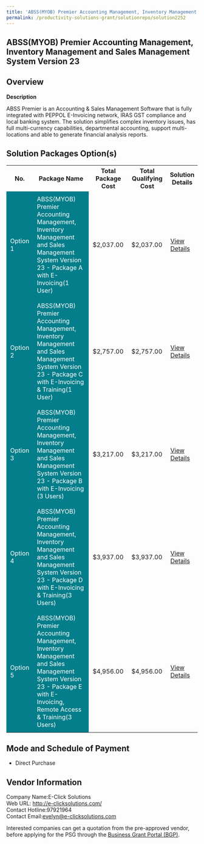 ```yaml
---
title: 'ABSS(MYOB) Premier Accounting Management, Inventory Management and Sales Management System Version 23'
permalink: /productivity-solutions-grant/solutionrepo/solution2252
---
```


## ABSS(MYOB) Premier Accounting Management, Inventory Management and Sales Management System Version 23

## Overview

**Description**

ABSS Premier is an Accounting & Sales Management Software that is fully integrated with PEPPOL E-Invoicing network, IRAS GST compliance and local banking system. The solution simplifies complex inventory issues, has full multi-currency capabilities, departmental accounting, support multi-locations and able to generate financial analysis reports.

## Solution Packages Option(s)

<table>
<tr>
<th><b>No.</b></th>
<th><b>Package Name</b></th>
<th><b>Total Package Cost</b></th>
<th><b>Total Qualifying Cost</b></th>
<th><b>Solution Details</b></th>
</tr>
<tr>
<td style='padding: 10px; background-color: #037E8A; color: #FFFFFF;'>Option 1</td>
<td style='padding: 10px; background-color: #037E8A; color: #FFFFFF;'>ABSS(MYOB) Premier Accounting Management, Inventory Management and Sales Management System Version 23 - Package A with E-Invoicing(1 User)</td>
<td style='padding: 10px;'>$2,037.00</td>
<td style='padding: 10px;'>$2,037.00</td>
<td style='padding: 10px;'><a href='https://www.gobusiness.gov.sg/images/psg/Desensitised_E_Click_Annex_3_CR_wef_2_Sept_2021_Part_1.pdf' target='_blank'>View Details</a></td>
</tr>
<tr>
<td style='padding: 10px; background-color: #037E8A; color: #FFFFFF;'>Option 2</td>
<td style='padding: 10px; background-color: #037E8A; color: #FFFFFF;'>ABSS(MYOB) Premier Accounting Management, Inventory Management and Sales Management System Version 23 - Package C with E-Invoicing & Training(1 User)</td>
<td style='padding: 10px;'>$2,757.00</td>
<td style='padding: 10px;'>$2,757.00</td>
<td style='padding: 10px;'><a href='https://www.gobusiness.gov.sg/images/psg/Desensitised_E_Click_Annex_3_CR_wef_2_Sept_2021_Part_2.pdf' target='_blank'>View Details</a></td>
</tr>
<tr>
<td style='padding: 10px; background-color: #037E8A; color: #FFFFFF;'>Option 3</td>
<td style='padding: 10px; background-color: #037E8A; color: #FFFFFF;'>ABSS(MYOB) Premier Accounting Management, Inventory Management and Sales Management System Version 23 - Package B with E-Invoicing (3 Users)</td>
<td style='padding: 10px;'>$3,217.00</td>
<td style='padding: 10px;'>$3,217.00</td>
<td style='padding: 10px;'><a href='https://www.gobusiness.gov.sg/images/psg/Desensitised_E_Click_Annex_3_CR_wef_2_Sept_2021_Part_3.pdf' target='_blank'>View Details</a></td>
</tr>
<tr>
<td style='padding: 10px; background-color: #037E8A; color: #FFFFFF;'>Option 4</td>
<td style='padding: 10px; background-color: #037E8A; color: #FFFFFF;'>ABSS(MYOB) Premier Accounting Management, Inventory Management and Sales Management System Version 23 - Package D with E-Invoicing & Training(3 Users)</td>
<td style='padding: 10px;'>$3,937.00</td>
<td style='padding: 10px;'>$3,937.00</td>
<td style='padding: 10px;'><a href='https://www.gobusiness.gov.sg/images/psg/Desensitised_E_Click_Annex_3_CR_wef_2_Sept_2021_Part_4.pdf' target='_blank'>View Details</a></td>
</tr>
<tr>
<td style='padding: 10px; background-color: #037E8A; color: #FFFFFF;'>Option 5</td>
<td style='padding: 10px; background-color: #037E8A; color: #FFFFFF;'>ABSS(MYOB) Premier Accounting Management, Inventory Management and Sales Management System Version 23 - Package E with E-Invoicing, Remote Access & Training(3 Users)</td>
<td style='padding: 10px;'>$4,956.00</td>
<td style='padding: 10px;'>$4,956.00</td>
<td style='padding: 10px;'><a href='https://www.gobusiness.gov.sg/images/psg/Desensitised_E_Click_Annex_3_CR_wef_2_Sept_2021_Part_5.pdf' target='_blank'>View Details</a></td>
</tr>
</table>

## Mode and Schedule of Payment

 - Direct Purchase

## Vendor Information

 Company Name:E-Click Solutions <br>Web URL: http://e-clicksolutions.com/<br>Contact Hotline:97921964 <br>Contact Email:evelyn@e-clicksolutions.com <br>

Interested companies can get a quotation from the pre-approved vendor, before applying for the PSG through the <a href='https://www.businessgrants.gov.sg/' target='_blank' rel='noopener'>Business Grant Portal (BGP)</a>.

<script src="/jquery/resize-tables.js"></script>
